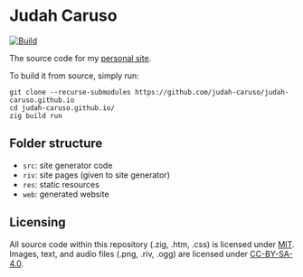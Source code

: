 # Judah Caruso

[![Build](https://github.com/judah-caruso/judah-caruso.github.io/actions/workflows/static-site.yml/badge.svg?branch=main)](https://github.com/judah-caruso/judah-caruso.github.io/actions/workflows/static-site.yml)

The source code for my [personal site](http://judahcaruso.com).

To build it from source, simply run:

```
git clone --recurse-submodules https://github.com/judah-caruso/judah-caruso.github.io
cd judah-caruso.github.io/
zig build run
```

## Folder structure

- `src`: site generator code
- `riv`: site pages (given to site generator)
- `res`: static resources
- `web`: generated website

## Licensing

All source code within this repository (.zig, .htm, .css) is licensed under [MIT](./LICENSE). Images, text, and audio files (.png, .riv, .ogg) are licensed under [CC-BY-SA-4.0](./LICENSE.CC-BY-SA-4.0).

